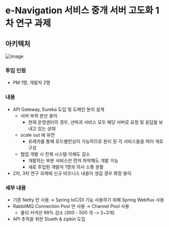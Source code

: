# e-Navigation 서비스 중개 서버 고도화 1차 연구 과제
## 아키텍처
![image](https://github.com/SoonMyeong/resume-portpolio/assets/31875043/a2e95305-964a-483f-9e93-bab8a9c89e13)


### 투입 인원
- PM 1명, 개발자 2명
### 내용
- API Gateway, Eureka 도입 및 도메인 분리 설계
  - 서버 부하 분산 용이
    - 현재 운영센터의 경우, 선박과 서비스 모두 해당 서버로 요청 및 응답을 보내고 있는 상태
  - scale out 에 유연
    - 유레카를 통해 로드밸런싱이 가능하므로 분리 된 각 서비스들을 여러 개로 구성
  - 협업 개발 시 전체 시스템 이해도 감소
    - 개발하는 부분 서비스만 먼저 파악해도 개발 가능
    - 새로 투입된 개발자 1명과 의사 소통 원활
- 2차, 3차 연구 과제에 신규 비즈니스 내용이 생길 경우 확장 용이

### 세부 내용
- 기존 Netty 만 사용 → Spring IoC/DI 기능 사용하기 위해 Spring Webflux 사용
- RabbitMQ Connection Pool 만 사용 → Channel Pool 사용
  - 물리 커넥션 99% 감소 (300 - 500 개 -> 2~3개)
- API 추적을 위한 Slueth & zipkin 도입
